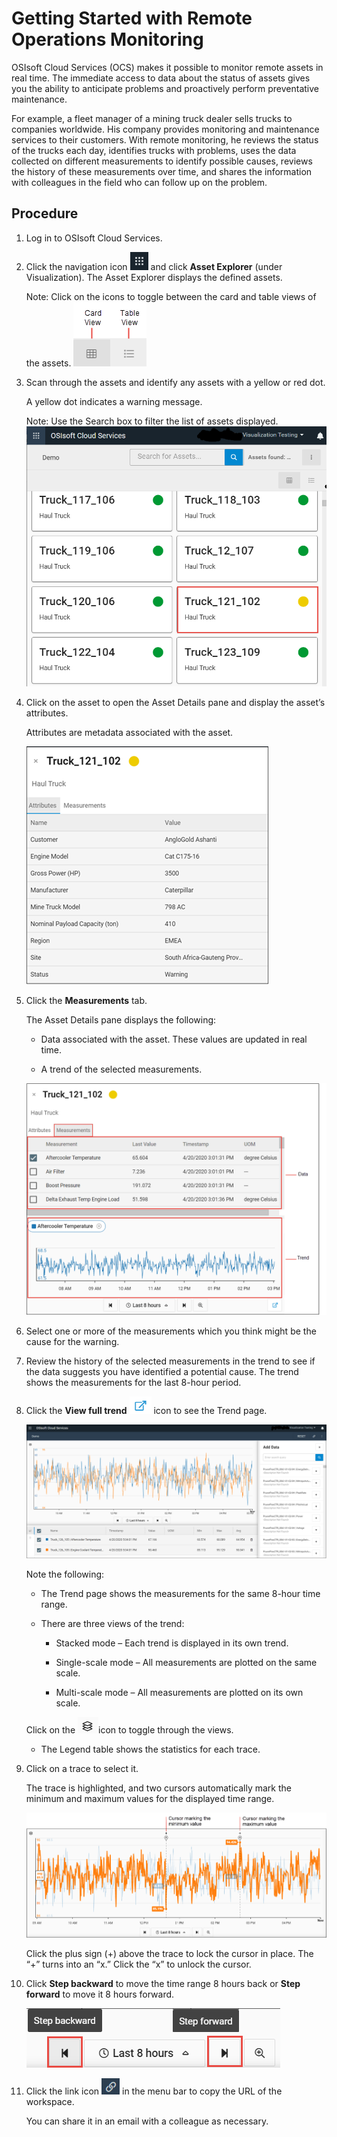 Getting Started with Remote Operations Monitoring
=================================================

OSIsoft Cloud Services (OCS) makes it possible to monitor remote assets in real
time. The immediate access to data about the status of assets gives you the
ability to anticipate problems and proactively perform preventative maintenance.

For example, a fleet manager of a mining truck dealer sells trucks to companies
worldwide. His company provides monitoring and maintenance services to their
customers. With remote monitoring, he reviews the status of the trucks each day,
identifies trucks with problems, uses the data collected on different
measurements to identify possible causes, reviews the history of these
measurements over time, and shares the information with colleagues in the field
who can follow up on the problem.

Procedure
---------

1.  Log in to OSIsoft Cloud Services.

2.  Click the navigation icon ![](..\Documentation\images\icon_navigation_bigger.png) and click **Asset Explorer** (under Visualization). The Asset Explorer
    displays the defined assets.

    Note: Click on the icons to toggle between the card and table views of the assets.
    ![Card/Table View](..\Documentation\images\AssetEditor_icons.png)

1.  Scan through the assets and identify any assets with a yellow or red dot.
    
    A yellow dot indicates a warning message.
    
    Note: Use the Search box to filter the list of assets displayed.
    ![](..\Documentation\images\Assets.png)


1.  Click on the asset to open the Asset Details pane and display the asset’s
    attributes.

    Attributes are metadata associated with the asset.

    ![Asset Attributes](..\Documentation\images\Attributes.png)
 
1.  Click the **Measurements** tab.

    The Asset Details pane displays the following:

    -   Data associated with the asset. These values are updated in real time.

    -   A trend of the selected measurements.

       ![Details pane](..\Documentation\images\Details_pane.png)

1.  Select one or more of the measurements which you think might be the cause
    for the warning.

2.  Review the history of the selected measurements in the trend to see if the
    data suggests you have identified a potential cause. The trend shows the
    measurements for the last 8-hour period.

3.  Click the **View full trend** ![View full trend icon](..\Documentation\images\View_full_trend_icon.png) icon to see the Trend page.

    ![View full trend](..\Documentation\images\Trend_full_display.png)

    Note the following:

    -   The Trend page shows the measurements for the same 8-hour time range.

    -   There are three views of the trend:

        -   Stacked mode – Each trend is displayed in its own trend.

        -   Single-scale mode – All measurements are plotted on the same scale.

        -   Multi-scale mode – All measurements are plotted on its own scale.

    Click on the ![Trend views icon](..\Documentation\images\Trend_views_icon.png)icon to toggle through the views.

    -   The Legend table shows the statistics for each trace.

1.  Click on a trace to select it.

    The trace is highlighted, and two cursors automatically mark the minimum and maximum values for the displayed time range.

    ![Maximum and minimum cursors](..\Documentation\images\Max_min__cursors.png)

    Click the plus sign (+) above the trace to lock the cursor in place. The “+” turns into an “x.” Click the “x” to unlock the cursor.

1.  Click **Step backward** to move the time range 8 hours back or **Step
    forward** to move it 8 hours forward.

    ![Step back and step forward](..\Documentation\images\Step_back_forward.png)

1.  Click the link icon ![Copy link icon](..\Documentation\images\copy_url_link.png) in the menu bar to copy the URL of the workspace.

    You can share it in an email with a colleague as necessary.
